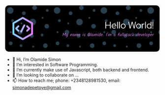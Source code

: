 ![Header](./OlamideSimon.png)

- 👋 Hi, I’m Olamide Simon
- 👀 I’m interested in Software Programming.
- 🌱 I’m currently make use of Javascript, both backend and frontend.
- 💞️ I’m looking to collaborate on ...
- 📫 How to reach me; phone: +2348128981530, email: simonadepetoye@gmail.com

<!---
I'm quite open to take on Javascript offers and jobs, more likely ReactJs and React Native with Node.Js
